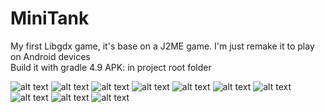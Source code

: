 # MiniTank
My first Libgdx game, it's base on a J2ME game. I'm just remake it to play on Android devices<br/>
Build it with gradle 4.9
APK: in project root folder

![alt text](https://drive.google.com/uc?id=1eTz-ZqvEuuTcME9kL1Xrkjq3F93vChAk)
![alt text](https://drive.google.com/uc?id=1hYRjlm7q8ihx8Ortvg59tygghwktP49v)
![alt text](https://drive.google.com/uc?id=1naGZ2XFA8RdP8bG3Lmh9dXmoW400QcYr)
![alt text](https://drive.google.com/uc?id=19y84LV5okwF17IBwS_sSaTERX1xGIqcv)
![alt text](https://drive.google.com/uc?id=13Q9OVbQpL-eWCi4OfFyUU3aeqHBvcbfc)
![alt text](https://drive.google.com/uc?id=1l_h8Wcag2PfDuX_QMcV2Ca7G5tR0BgoR)
![alt text](https://drive.google.com/uc?id=1eHpbIyO63hd7yLia3QV89-Ys4eFbEbV_)
![alt text](https://drive.google.com/uc?id=1NlvTrmQ3ETSh2qUBAICtIZqQbrj7hTfi)
![alt text](https://drive.google.com/uc?id=1vE9XPJPeJJWkfTIX_BGdtIvsUkdpKHmq)
![alt text](https://drive.google.com/uc?id=1HAlaCguC5ahX88gloT7L0TyAnhCMd-01)
